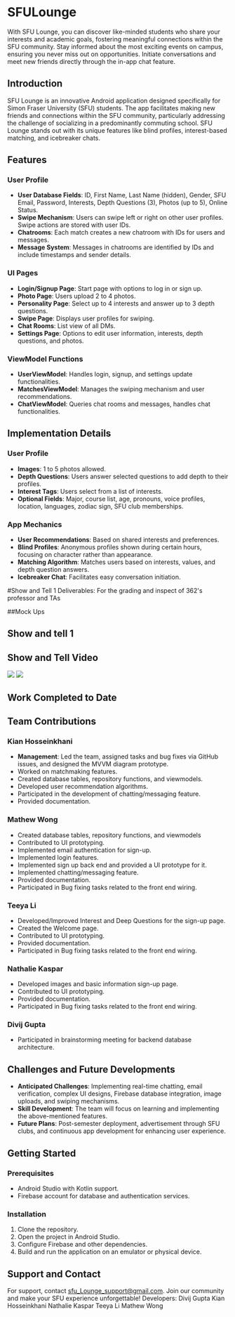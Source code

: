 # SFULounge
With SFU Lounge, you can discover like-minded students who share your interests and academic goals, fostering meaningful connections within the SFU community. Stay informed about the most exciting events on campus, ensuring you never miss out on opportunities. Initiate conversations and meet new friends directly through the in-app chat feature.   

## Introduction
SFU Lounge is an innovative Android application designed specifically for Simon Fraser University (SFU) students. The app facilitates making new friends and connections within the SFU community, particularly addressing the challenge of socializing in a predominantly commuting school. SFU Lounge stands out with its unique features like blind profiles, interest-based matching, and icebreaker chats.

## Features

### User Profile
- **User Database Fields**: ID, First Name, Last Name (hidden), Gender, SFU Email, Password, Interests, Depth Questions (3), Photos (up to 5), Online Status.
- **Swipe Mechanism**: Users can swipe left or right on other user profiles. Swipe actions are stored with user IDs.
- **Chatrooms**: Each match creates a new chatroom with IDs for users and messages.
- **Message System**: Messages in chatrooms are identified by IDs and include timestamps and sender details.

### UI Pages
- **Login/Signup Page**: Start page with options to log in or sign up.
- **Photo Page**: Users upload 2 to 4 photos.
- **Personality Page**: Select up to 4 interests and answer up to 3 depth questions.
- **Swipe Page**: Displays user profiles for swiping.
- **Chat Rooms**: List view of all DMs.
- **Settings Page**: Options to edit user information, interests, depth questions, and photos.

### ViewModel Functions
- **UserViewModel**: Handles login, signup, and settings update functionalities.
- **MatchesViewModel**: Manages the swiping mechanism and user recommendations.
- **ChatViewModel**: Queries chat rooms and messages, handles chat functionalities.

## Implementation Details

### User Profile
- **Images**: 1 to 5 photos allowed.
- **Depth Questions**: Users answer selected questions to add depth to their profiles.
- **Interest Tags**: Users select from a list of interests.
- **Optional Fields**: Major, course list, age, pronouns, voice profiles, location, languages, zodiac sign, SFU club memberships.

### App Mechanics
- **User Recommendations**: Based on shared interests and preferences.
- **Blind Profiles**: Anonymous profiles shown during certain hours, focusing on character rather than appearance.
- **Matching Algorithm**: Matches users based on interests, values, and depth question answers.
- **Icebreaker Chat**: Facilitates easy conversation initiation.

#Show and Tell 1 Deliverables:
For the grading and inspect of 362's professor and TAs

##Mock Ups


## Show and tell 1 
## Show and Tell Video
[![](https://markdown-videos-api.jorgenkh.no/youtube/v=wpXYgcXO-2Y)](https://youtu.be/v=wpXYgcXO-2Y)
[![](https://markdown-videos-api.jorgenkh.no/youtube/dQw4w9WgXcQ)](https://youtu.be/dQw4w9WgXcQ)

## Work Completed to Date

## Team Contributions

### Kian Hosseinkhani
- **Management**: Led the team, assigned tasks and bug fixes via GitHub issues, and designed the MVVM diagram prototype.
- Worked on matchmaking features.
- Created database tables, repository functions, and viewmodels.
- Developed user recommendation algorithms.
- Participated in the development of chatting/messaging feature.
- Provided documentation.

### Mathew Wong
- Created database tables, repository functions, and viewmodels 
- Contributed to UI prototyping.
- Implemented email authentication for sign-up.
- Implemented login features.
- Implemented sign up back end and provided a UI prototype for it. 
- Implemented chatting/messaging feature.
- Provided documentation.
- Participated in Bug fixing tasks related to the front end wiring.


### Teeya Li
- Developed/Improved Interest and Deep Questions for the sign-up page.
- Created the Welcome page.
- Contributed to UI prototyping.
- Provided documentation.
- Participated in Bug fixing tasks related to the front end wiring.
  
### Nathalie Kaspar
- Developed images and basic information sign-up page.
- Contributed to UI prototyping.
- Provided documentation.
- Participated in Bug fixing tasks related to the front end wiring.

### Divij Gupta
- Participated in brainstorming meeting for backend database architecture.


## Challenges and Future Developments
- **Anticipated Challenges**: Implementing real-time chatting, email verification, complex UI designs, Firebase database integration, image uploads, and swiping mechanisms.
- **Skill Development**: The team will focus on learning and implementing the above-mentioned features.
- **Future Plans**: Post-semester deployment, advertisement through SFU clubs, and continuous app development for enhancing user experience.

## Getting Started

### Prerequisites
- Android Studio with Kotlin support.
- Firebase account for database and authentication services.

### Installation
1. Clone the repository.
2. Open the project in Android Studio.
3. Configure Firebase and other dependencies.
4. Build and run the application on an emulator or physical device.

## Support and Contact
For support, contact sfu_Lounge_support@gmail.com. Join our community and make your SFU experience unforgettable!
Developers: 
Divij Gupta
Kian Hosseinkhani
Nathalie Kaspar
Teeya Li
Mathew Wong
